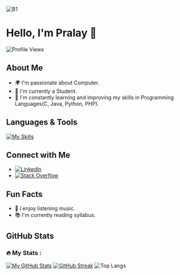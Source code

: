 ![B1](https://github.com/pralaynaskar/pralaynaskar/assets/143413651/03ef5be8-7932-4477-8a30-de35de8e29f5)
#
# Hello, I'm Pralay 👋

![Profile Views](https://komarev.com/ghpvc/?username=pralaynaskar&color=green)            

## About Me

- 🌍 I'm passionate about Computer.
- 💼 I'm currently a Student.
- 🌱 I'm constantly learning and improving my skills in Programming Languages(C, Java, Python, PHP).

## Languages & Tools
[![My Skills](https://skillicons.dev/icons?i=js,html,css,php,anaconda,c,cpp,java,python,github.idea)](https://skillicons.dev)

## Connect with Me

- [![LinkedIn](https://img.shields.io/badge/LinkedIn-pralaynaskar-blue)](https://www.linkedin.com/in/pralaynaskar/)
- [![Stack Overflow](https://img.shields.io/badge/Stack%20Overflow-pralaynaskar-orange)](https://stackoverflow.com/users/22497542/pralay-naskar)

## Fun Facts

- 🎵 I enjoy listening music.
- 📚 I'm currently reading syllabus.

## GitHub Stats
### :fire: My Stats :

[![My GitHub Stats](https://github-readme-stats.vercel.app/api?username=pralaynaskar&show_icons=true&theme=highcontrast)](https://github.com/pralaynaskar)
[![GitHub Streak](https://github-readme-streak-stats.herokuapp.com?user=pralaynaskar&theme=radical&border_radius=5&date_format=j%20M%5B%20Y%5D&card_width=500)](https://git.io/streak-stats)
![Top Langs](https://github-readme-stats.vercel.app/api/top-langs/?username=pralaynaskar&layout=compact&theme=codeSTACKr)

